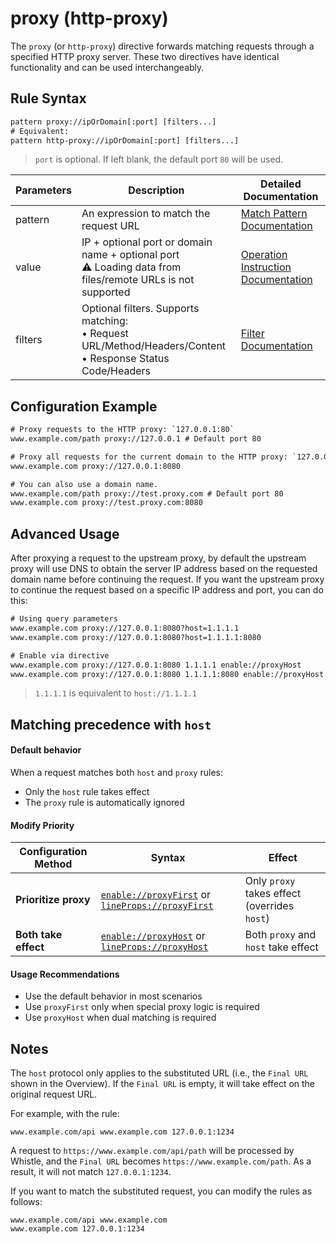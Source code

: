 # proxy (http-proxy)
The `proxy` (or `http-proxy`) directive forwards matching requests through a specified HTTP proxy server. These two directives have identical functionality and can be used interchangeably.

## Rule Syntax
``` txt
pattern proxy://ipOrDomain[:port] [filters...]
# Equivalent:
pattern http-proxy://ipOrDomain[:port] [filters...]
```
> `port` is optional. If left blank, the default port `80` will be used.

| Parameters | Description | Detailed Documentation |
| ------- | ------------------------------------------------------------ | ------------------------- |
| pattern | An expression to match the request URL | [Match Pattern Documentation](./pattern) |
| value | IP + optional port or domain name + optional port<br/>⚠️ Loading data from files/remote URLs is not supported | [Operation Instruction Documentation](./operation) |
| filters | Optional filters. Supports matching:<br/>• Request URL/Method/Headers/Content<br/>• Response Status Code/Headers | [Filter Documentation](./filters) |

## Configuration Example
``` txt
# Proxy requests to the HTTP proxy: `127.0.0.1:80`
www.example.com/path proxy://127.0.0.1 # Default port 80

# Proxy all requests for the current domain to the HTTP proxy: `127.0.0.1:8080`
www.example.com proxy://127.0.0.1:8080

# You can also use a domain name.
www.example.com/path proxy://test.proxy.com # Default port 80
www.example.com proxy://test.proxy.com:8080
```

## Advanced Usage
After proxying a request to the upstream proxy, by default the upstream proxy will use DNS to obtain the server IP address based on the requested domain name before continuing the request. If you want the upstream proxy to continue the request based on a specific IP address and port, you can do this:
``` txt
# Using query parameters
www.example.com proxy://127.0.0.1:8080?host=1.1.1.1
www.example.com proxy://127.0.0.1:8080?host=1.1.1.1:8080

# Enable via directive
www.example.com proxy://127.0.0.1:8080 1.1.1.1 enable://proxyHost
www.example.com proxy://127.0.0.1:8080 1.1.1.1:8080 enable://proxyHost
````
> `1.1.1.1` is equivalent to `host://1.1.1.1`

## Matching precedence with `host`

#### Default behavior

When a request matches both `host` and `proxy` rules:
- Only the `host` rule takes effect
- The `proxy` rule is automatically ignored

#### Modify Priority
| Configuration Method | Syntax | Effect |
|---------|------|------|
| **Prioritize proxy** | [`enable://proxyFirst`](./enable) or [`lineProps://proxyFirst`](./lineProps) | Only `proxy` takes effect (overrides `host`) |
| **Both take effect** | [`enable://proxyHost`](./enable) or [`lineProps://proxyHost`](./lineProps) | Both `proxy` and `host` take effect |

#### Usage Recommendations
- Use the default behavior in most scenarios
- Use `proxyFirst` only when special proxy logic is required
- Use `proxyHost` when dual matching is required

## Notes

The `host` protocol only applies to the substituted URL (i.e., the `Final URL` shown in the Overview). If the `Final URL` is empty, it will take effect on the original request URL.  

For example, with the rule:  
```  
www.example.com/api www.example.com 127.0.0.1:1234  
```  
A request to `https://www.example.com/api/path` will be processed by Whistle, and the `Final URL` becomes `https://www.example.com/path`. As a result, it will not match `127.0.0.1:1234`.  

If you want to match the substituted request, you can modify the rules as follows:  
```  
www.example.com/api www.example.com  
www.example.com 127.0.0.1:1234  
```
